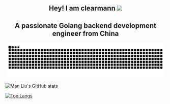 <p align="center">
<h2 height="200px" align="center">Hey! I am  clearmann <img src="https://cdn.jsdelivr.net/gh/MaleWeb/picture/images/techblog/hi.gif" width="25"></h2>

<h2 align="center">A passionate Golang backend development engineer from China</h2>

<img src="https://raw.githubusercontent.com/clearmann/clearmann/output/github-contribution-grid-snake.svg"/>



![Man Liu's GitHub stats](https://github-readme-stats.vercel.app/api?username=clearmann&show_icons=true&theme=tokyonight)


[![Top Langs](https://github-readme-stats.vercel.app/api/top-langs/?username=clearmann&layout=compact&theme=tokyonight)](https://github.com/anuraghazra/github-readme-stats)

